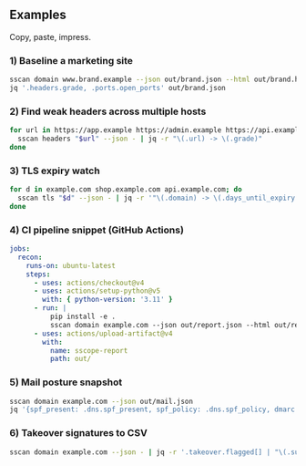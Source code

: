 ## Examples
Copy, paste, impress.

### 1) Baseline a marketing site
```bash
sscan domain www.brand.example --json out/brand.json --html out/brand.html
jq '.headers.grade, .ports.open_ports' out/brand.json
```

### 2) Find weak headers across multiple hosts
```bash
for url in https://app.example https://admin.example https://api.example; do
  sscan headers "$url" --json - | jq -r "\(.url) -> \(.grade)"
done
```

### 3) TLS expiry watch
```bash
for d in example.com shop.example.com api.example.com; do
  sscan tls "$d" --json - | jq -r '"\(.domain) -> \(.days_until_expiry // "n/a") days"'
done
```

### 4) CI pipeline snippet (GitHub Actions)
```yaml
jobs:
  recon:
    runs-on: ubuntu-latest
    steps:
      - uses: actions/checkout@v4
      - uses: actions/setup-python@v5
        with: { python-version: '3.11' }
      - run: |
          pip install -e .
          sscan domain example.com --json out/report.json --html out/report.html
      - uses: actions/upload-artifact@v4
        with:
          name: sscope-report
          path: out/
```

### 5) Mail posture snapshot
```bash
sscan domain example.com --json out/mail.json
jq '{spf_present: .dns.spf_present, spf_policy: .dns.spf_policy, dmarc: .dns.dmarc_policy}' out/mail.json
```

### 6) Takeover signatures to CSV
```bash
sscan domain example.com --json - | jq -r '.takeover.flagged[] | "\(.subdomain),\(.reason)"' > flagged.csv
```

